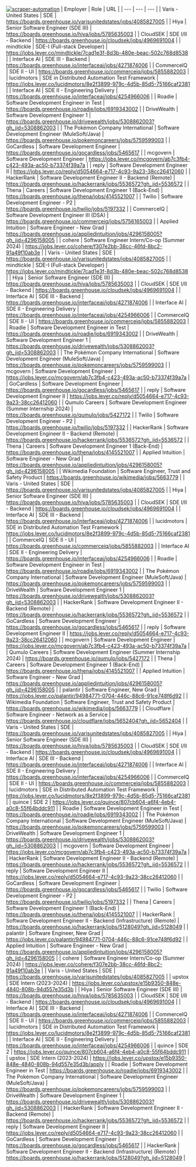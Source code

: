 [![scraper-automation](https://github.com/azad-ali786/Job_Openings/actions/workflows/scraper-automation.yml/badge.svg)](https://github.com/azad-ali786/Job_Openings/actions/workflows/scraper-automation.yml)
| Employer | Role | URL |
| --- | --- | --- |
| Varis - United States | SDE | https://boards.greenhouse.io/varisunitedstates/jobs/4085827005 |
| Hiya | Senior Software Engineer (SDE III) | https://boards.greenhouse.io/hiya/jobs/5785635003 |
| CloudSEK | SDE I/II - Backend | https://boards.greenhouse.io/cloudsek/jobs/4969691004 |
| mindtickle | SDE-I (Full-stack Developer) | https://jobs.lever.co/mindtickle/7cad1e3f-8d3b-480e-beac-502c768d8538 |
| Interface AI | SDE III - Backend | https://boards.greenhouse.io/interfaceai/jobs/4271874006 |
| CommerceIQ | SDE II - UI | https://boards.greenhouse.io/commerceiq/jobs/5855882003 |
| lucidmotors | SDE in Distributed Automation Test Framework | https://jobs.lever.co/lucidmotors/8e2f3899-979c-4d5b-85d5-75166caf2381 |
| Interface AI | SDE II - Engineering Delivery | https://boards.greenhouse.io/interfaceai/jobs/4254966006 |
| Roadie | Software Development Engineer in Test | https://boards.greenhouse.io/roadie/jobs/6919343002 |
| DriveWealth | Software Development Engineer 1 | https://boards.greenhouse.io/drivewealth/jobs/5308862003?gh_jid=5308862003 |
| The Pokémon Company International | Software Development Engineer (MuleSoft/Java) | https://boards.greenhouse.io/pokemoncareers/jobs/5759599003 |
| GoCardless | Software Development Engineer | https://boards.greenhouse.io/gocardless/jobs/5465617 |
| mcgovern | Software Development Engineer | https://jobs.lever.co/mcgovern/ab7c3fb4-c423-493a-ac50-b73374f39a7a |
| reply | Software Development Engineer II | https://jobs.lever.co/reply/d5054664-e717-4c93-9a23-38cc26412060 |
| HackerRank | Software Development Engineer II - Backend (Remote) | https://boards.greenhouse.io/hackerrank/jobs/5536572?gh_jid=5536572 |
| Thena | Careers | Software Development Engineer 1 (Back-End) | https://boards.greenhouse.io/thena/jobs/4145521007 |
| Twilio | Software Development Engineer - P2 | https://boards.greenhouse.io/twilio/jobs/5197332 |
| CommerceIQ | Software Development Engineer III (DSA) | https://boards.greenhouse.io/commerceiq/jobs/5756165003 |
| Applied Intuition | Software Engineer - New Grad | https://boards.greenhouse.io/appliedintuition/jobs/4296158005?gh_jid=4296158005 |
| cohere | Software Engineer Intern/Co-op (Summer 2024) | https://jobs.lever.co/cohere/f307e2bb-38cc-46fd-8bc2-91a49f10ab3e |
| Varis - United States | SDE | https://boards.greenhouse.io/varisunitedstates/jobs/4085827005 |
| mindtickle | SDE-I (Full-stack Developer) | https://jobs.lever.co/mindtickle/7cad1e3f-8d3b-480e-beac-502c768d8538 |
| Hiya | Senior Software Engineer (SDE III) | https://boards.greenhouse.io/hiya/jobs/5785635003 |
| CloudSEK | SDE I/II - Backend | https://boards.greenhouse.io/cloudsek/jobs/4969691004 |
| Interface AI | SDE III - Backend | https://boards.greenhouse.io/interfaceai/jobs/4271874006 |
| Interface AI | SDE II - Engineering Delivery | https://boards.greenhouse.io/interfaceai/jobs/4254966006 |
| CommerceIQ | SDE II - UI | https://boards.greenhouse.io/commerceiq/jobs/5855882003 |
| Roadie | Software Development Engineer in Test | https://boards.greenhouse.io/roadie/jobs/6919343002 |
| DriveWealth | Software Development Engineer 1 | https://boards.greenhouse.io/drivewealth/jobs/5308862003?gh_jid=5308862003 |
| The Pokémon Company International | Software Development Engineer (MuleSoft/Java) | https://boards.greenhouse.io/pokemoncareers/jobs/5759599003 |
| mcgovern | Software Development Engineer | https://jobs.lever.co/mcgovern/ab7c3fb4-c423-493a-ac50-b73374f39a7a |
| GoCardless | Software Development Engineer | https://boards.greenhouse.io/gocardless/jobs/5465617 |
| reply | Software Development Engineer II | https://jobs.lever.co/reply/d5054664-e717-4c93-9a23-38cc26412060 |
| Qumulo Careers | Software Development Engineer (Summer Internship 2024) | https://boards.greenhouse.io/qumulo/jobs/5427172 |
| Twilio | Software Development Engineer - P2 | https://boards.greenhouse.io/twilio/jobs/5197332 |
| HackerRank | Software Development Engineer II - Backend (Remote) | https://boards.greenhouse.io/hackerrank/jobs/5536572?gh_jid=5536572 |
| Thena | Careers | Software Development Engineer 1 (Back-End) | https://boards.greenhouse.io/thena/jobs/4145521007 |
| Applied Intuition | Software Engineer - New Grad | https://boards.greenhouse.io/appliedintuition/jobs/4296158005?gh_jid=4296158005 |
| Wikimedia Foundation | Software Engineer, Trust and Safety Product | https://boards.greenhouse.io/wikimedia/jobs/5663779 |
| Varis - United States | SDE | https://boards.greenhouse.io/varisunitedstates/jobs/4085827005 |
| Hiya | Senior Software Engineer (SDE III) | https://boards.greenhouse.io/hiya/jobs/5785635003 |
| CloudSEK | SDE I/II - Backend | https://boards.greenhouse.io/cloudsek/jobs/4969691004 |
| Interface AI | SDE III - Backend | https://boards.greenhouse.io/interfaceai/jobs/4271874006 |
| lucidmotors | SDE in Distributed Automation Test Framework | https://jobs.lever.co/lucidmotors/8e2f3899-979c-4d5b-85d5-75166caf2381 |
| CommerceIQ | SDE II - UI | https://boards.greenhouse.io/commerceiq/jobs/5855882003 |
| Interface AI | SDE II - Engineering Delivery | https://boards.greenhouse.io/interfaceai/jobs/4254966006 |
| Roadie | Software Development Engineer in Test | https://boards.greenhouse.io/roadie/jobs/6919343002 |
| The Pokémon Company International | Software Development Engineer (MuleSoft/Java) | https://boards.greenhouse.io/pokemoncareers/jobs/5759599003 |
| DriveWealth | Software Development Engineer 1 | https://boards.greenhouse.io/drivewealth/jobs/5308862003?gh_jid=5308862003 |
| HackerRank | Software Development Engineer II - Backend (Remote) | https://boards.greenhouse.io/hackerrank/jobs/5536572?gh_jid=5536572 |
| GoCardless | Software Development Engineer | https://boards.greenhouse.io/gocardless/jobs/5465617 |
| reply | Software Development Engineer II | https://jobs.lever.co/reply/d5054664-e717-4c93-9a23-38cc26412060 |
| mcgovern | Software Development Engineer | https://jobs.lever.co/mcgovern/ab7c3fb4-c423-493a-ac50-b73374f39a7a |
| Qumulo Careers | Software Development Engineer (Summer Internship 2024) | https://boards.greenhouse.io/qumulo/jobs/5427172 |
| Thena | Careers | Software Development Engineer 1 (Back-End) | https://boards.greenhouse.io/thena/jobs/4145521007 |
| Applied Intuition | Software Engineer - New Grad | https://boards.greenhouse.io/appliedintuition/jobs/4296158005?gh_jid=4296158005 |
| palantir | Software Engineer, New Grad | https://jobs.lever.co/palantir/94984771-0704-446c-88c6-91ce748f6d92 |
| Wikimedia Foundation | Software Engineer, Trust and Safety Product | https://boards.greenhouse.io/wikimedia/jobs/5663779 |
| Cloudflare | Software Engineer - Network as a Service | https://boards.greenhouse.io/cloudflare/jobs/5652404?gh_jid=5652404 |
| Varis - United States | SDE | https://boards.greenhouse.io/varisunitedstates/jobs/4085827005 |
| Hiya | Senior Software Engineer (SDE III) | https://boards.greenhouse.io/hiya/jobs/5785635003 |
| CloudSEK | SDE I/II - Backend | https://boards.greenhouse.io/cloudsek/jobs/4969691004 |
| Interface AI | SDE III - Backend | https://boards.greenhouse.io/interfaceai/jobs/4271874006 |
| Interface AI | SDE II - Engineering Delivery | https://boards.greenhouse.io/interfaceai/jobs/4254966006 |
| CommerceIQ | SDE II - UI | https://boards.greenhouse.io/commerceiq/jobs/5855882003 |
| lucidmotors | SDE in Distributed Automation Test Framework | https://jobs.lever.co/lucidmotors/8e2f3899-979c-4d5b-85d5-75166caf2381 |
| quince | SDE 2 | https://jobs.lever.co/quince/807cb604-a6f4-4eb4-a0c8-55f64bddc911 |
| Roadie | Software Development Engineer in Test | https://boards.greenhouse.io/roadie/jobs/6919343002 |
| The Pokémon Company International | Software Development Engineer (MuleSoft/Java) | https://boards.greenhouse.io/pokemoncareers/jobs/5759599003 |
| DriveWealth | Software Development Engineer 1 | https://boards.greenhouse.io/drivewealth/jobs/5308862003?gh_jid=5308862003 |
| mcgovern | Software Development Engineer | https://jobs.lever.co/mcgovern/ab7c3fb4-c423-493a-ac50-b73374f39a7a |
| HackerRank | Software Development Engineer II - Backend (Remote) | https://boards.greenhouse.io/hackerrank/jobs/5536572?gh_jid=5536572 |
| reply | Software Development Engineer II | https://jobs.lever.co/reply/d5054664-e717-4c93-9a23-38cc26412060 |
| GoCardless | Software Development Engineer | https://boards.greenhouse.io/gocardless/jobs/5465617 |
| Twilio | Software Development Engineer - P2 | https://boards.greenhouse.io/twilio/jobs/5197332 |
| Thena | Careers | Software Development Engineer 1 (Back-End) | https://boards.greenhouse.io/thena/jobs/4145521007 |
| HackerRank | Software Development Engineer II - Backend (Infrastructure) (Remote) | https://boards.greenhouse.io/hackerrank/jobs/5128049?gh_jid=5128049 |
| palantir | Software Engineer, New Grad | https://jobs.lever.co/palantir/94984771-0704-446c-88c6-91ce748f6d92 |
| Applied Intuition | Software Engineer - New Grad | https://boards.greenhouse.io/appliedintuition/jobs/4296158005?gh_jid=4296158005 |
| cohere | Software Engineer Intern/Co-op (Summer 2024) | https://jobs.lever.co/cohere/f307e2bb-38cc-46fd-8bc2-91a49f10ab3e |
| Varis - United States | SDE | https://boards.greenhouse.io/varisunitedstates/jobs/4085827005 |
| upstox | SDE Intern (2023-2024) | https://jobs.lever.co/upstox/e15b9350-848e-4840-808b-94d557e35d3b |
| Hiya | Senior Software Engineer (SDE III) | https://boards.greenhouse.io/hiya/jobs/5785635003 |
| CloudSEK | SDE I/II - Backend | https://boards.greenhouse.io/cloudsek/jobs/4969691004 |
| Interface AI | SDE III - Backend | https://boards.greenhouse.io/interfaceai/jobs/4271874006 |
| CommerceIQ | SDE II - UI | https://boards.greenhouse.io/commerceiq/jobs/5855882003 |
| lucidmotors | SDE in Distributed Automation Test Framework | https://jobs.lever.co/lucidmotors/8e2f3899-979c-4d5b-85d5-75166caf2381 |
| Interface AI | SDE II - Engineering Delivery | https://boards.greenhouse.io/interfaceai/jobs/4254966006 |
| quince | SDE 2 | https://jobs.lever.co/quince/807cb604-a6f4-4eb4-a0c8-55f64bddc911 |
| upstox | SDE Intern (2023-2024) | https://jobs.lever.co/upstox/e15b9350-848e-4840-808b-94d557e35d3b/apply |
| Roadie | Software Development Engineer in Test | https://boards.greenhouse.io/roadie/jobs/6919343002 |
| The Pokémon Company International | Software Development Engineer (MuleSoft/Java) | https://boards.greenhouse.io/pokemoncareers/jobs/5759599003 |
| DriveWealth | Software Development Engineer 1 | https://boards.greenhouse.io/drivewealth/jobs/5308862003?gh_jid=5308862003 |
| HackerRank | Software Development Engineer II - Backend (Remote) | https://boards.greenhouse.io/hackerrank/jobs/5536572?gh_jid=5536572 |
| reply | Software Development Engineer II | https://jobs.lever.co/reply/d5054664-e717-4c93-9a23-38cc26412060 |
| GoCardless | Software Development Engineer | https://boards.greenhouse.io/gocardless/jobs/5465617 |
| HackerRank | Software Development Engineer II - Backend (Infrastructure) (Remote) | https://boards.greenhouse.io/hackerrank/jobs/5128049?gh_jid=5128049 |
